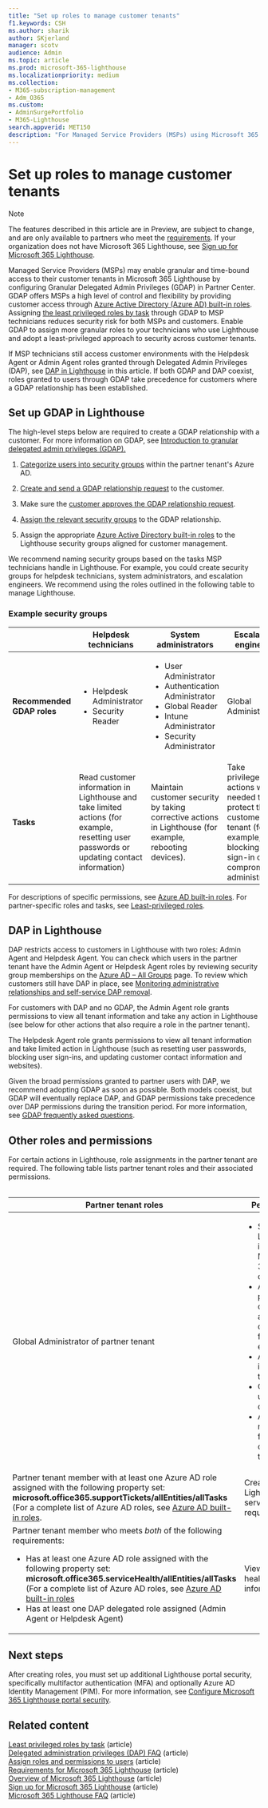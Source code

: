 ```yaml
---
title: "Set up roles to manage customer tenants"
f1.keywords: CSH
ms.author: sharik
author: SKjerland
manager: scotv
audience: Admin
ms.topic: article
ms.prod: microsoft-365-lighthouse
ms.localizationpriority: medium
ms.collection:
- M365-subscription-management
- Adm_O365
ms.custom:
- AdminSurgePortfolio
- M365-Lighthouse                         
search.appverid: MET150
description: "For Managed Service Providers (MSPs) using Microsoft 365 Lighthouse, learn how to set up roles to manage customer tenants."
---
```


# Set up roles to manage customer tenants

> [!NOTE]
> The features described in this article are in Preview, are subject to change, and are only available to partners who meet the [requirements](m365-lighthouse-requirements.md). If your organization does not have Microsoft 365 Lighthouse, see [Sign up for Microsoft 365 Lighthouse](m365-lighthouse-sign-up.md).

Managed Service Providers (MSPs) may enable granular and time-bound access to their customer tenants in Microsoft 365 Lighthouse by configuring Granular Delegated Admin Privileges (GDAP) in Partner Center. GDAP offers MSPs a high level of control and flexibility by providing customer access through [Azure Active Directory (Azure AD) built-in roles](/azure/active-directory/roles/permissions-reference). Assigning [the least privileged roles by task](/azure/active-directory/roles/delegate-by-task) through GDAP to MSP technicians reduces security risk for both MSPs and customers. Enable GDAP to assign more granular roles to your technicians who use Lighthouse and adopt a least-privileged approach to security across customer tenants.

If MSP technicians still access customer environments with the Helpdesk Agent or Admin Agent roles granted through Delegated Admin Privileges (DAP), see [DAP in Lighthouse](#dap-in-lighthouse) in this article. If both GDAP and DAP coexist, roles granted to users through GDAP take precedence for customers where a GDAP relationship has been established.

## Set up GDAP in Lighthouse

The high-level steps below are required to create a GDAP relationship with a customer. For more information on GDAP, see [Introduction to granular delegated admin privileges (GDAP).](/partner-center/gdap-introduction)

1. [Categorize users into security groups](/azure/active-directory/fundamentals/active-directory-groups-create-azure-portal#create-a-basic-group-and-add-members) within the partner tenant's Azure AD.

2. [Create and send a GDAP relationship request](/partner-center/gdap-obtain-admin-permissions-to-manage-customer) to the customer.

3. Make sure the [customer approves the GDAP relationship request](/partner-center/gdap-customer-approval).

4. [Assign the relevant security groups](/partner-center/gdap-assign-azure-ad-roles#grant-permissions-to-security-groups) to the GDAP relationship.

5. Assign the appropriate [Azure Active Directory built-in roles](/azure/active-directory/roles/permissions-reference) to the Lighthouse security groups aligned for customer management.

We recommend naming security groups based on the tasks MSP technicians handle in Lighthouse. For example, you could create security groups for helpdesk technicians, system administrators, and escalation engineers. We recommend using the roles outlined in the following table to manage Lighthouse.

### Example security groups

||Helpdesk technicians |System administrators |Escalation engineers|
|--------------------|-------------|-------------|------------|
|**Recommended GDAP roles** |<ul><li>Helpdesk Administrator</li><li>Security Reader</li></ul>   |<ul><li>User Administrator</li><li>Authentication Administrator</li><li>Global Reader</li><li>Intune Administrator</li><li>Security Administrator</li></ul>   |Global Administrator  |
|**Tasks** |Read customer information in Lighthouse and take limited actions (for example, resetting user passwords or updating contact information)   |Maintain customer security by taking corrective actions in Lighthouse (for example, rebooting devices).   |Take privileged actions when needed to protect the customer tenant (for example, blocking sign-in of a compromised administrator).  |

For descriptions of specific permissions, see [Azure AD built-in roles](/azure/active-directory/roles/permissions-reference). For partner-specific roles and tasks, see [<u>Least-privileged roles</u>](/partner-center/gdap-least-privileged-roles-by-task).

## DAP in Lighthouse

DAP restricts access to customers in Lighthouse with two roles: Admin Agent and Helpdesk Agent. You can check which users in the partner tenant have the Admin Agent or Helpdesk Agent roles by reviewing security group memberships on the [Azure AD – All Groups](https://portal.azure.com/#blade/Microsoft_AAD_IAM/GroupsManagementMenuBlade/AllGroups) page. To review which customers still have DAP in place, see [Monitoring administrative relationships and self-service DAP removal](/partner-center/dap-monitor-self-serve-removal).

For customers with DAP and no GDAP, the Admin Agent role grants permissions to view all tenant information and take any action in Lighthouse (see below for other actions that also require a role in the partner tenant). 

The Helpdesk Agent role grants permissions to view all tenant information and take limited action in Lighthouse (such as resetting user passwords, blocking user sign-ins, and updating customer contact information and websites).

Given the broad permissions granted to partner users with DAP, we recommend adopting GDAP as soon as possible. Both models coexist, but GDAP will eventually replace DAP, and GDAP permissions take precedence over DAP permissions during the transition period. For more information, see [GDAP frequently asked questions](/partner-center/gdap-faq).

## Other roles and permissions

For certain actions in Lighthouse, role assignments in the partner tenant are required. The following table lists partner tenant roles and their associated permissions.<br><br>


| Partner tenant roles | Permissions |
|--|--|
| Global Administrator of partner tenant | <ul><li>Sign up for Lighthouse in the Microsoft 365 admin center.</li><li>Accept partner contract amendments during the first-run experience.</li><li>Activate and inactivate a tenant.</li><li>Create, update, and delete tags.</li><li>Assign and remove tags from a customer tenant.</li></ul> |
| Partner tenant member with at least one Azure AD role assigned with the following property set: **microsoft.office365.supportTickets/allEntities/allTasks**<br>(For a complete list of Azure AD roles, see [Azure AD built-in roles](/azure/active-directory/roles/permissions-reference). | Create Lighthouse service requests. |
| Partner tenant member who meets *both* of the following requirements: <ul><li>Has at least one Azure AD role assigned with the following property set: **microsoft.office365.serviceHealth/allEntities/allTasks**<br>(For a complete list of Azure AD roles, see [Azure AD built-in roles](/azure/active-directory/roles/permissions-reference)</li><li>Has at least one DAP delegated role assigned (Admin Agent or Helpdesk Agent)</li></ul> | View service health information. |

## Next steps

After creating roles, you must set up additional Lighthouse portal security, specifically multifactor authentication (MFA) and optionally Azure AD Identity Management (PIM). For more information, see [Configure Microsoft 365 Lighthouse portal security](m365-lighthouse-configure-portal-security.md).

## Related content

[Least privileged roles by task](/partner-center/gdap-least-privileged-roles-by-task?branch=pr-en-us-2577) (article)  
[Delegated administration privileges (DAP) FAQ](/partner-center/dap-faq) (article)  
[Assign roles and permissions to users](/partner-center/permissions-overview) (article)  
[Requirements for Microsoft 365 Lighthouse](m365-lighthouse-requirements.md) (article)  
[Overview of Microsoft 365 Lighthouse](m365-lighthouse-overview.md) (article)  
[Sign up for Microsoft 365 Lighthouse](m365-lighthouse-sign-up.md) (article)  
[Microsoft 365 Lighthouse FAQ](m365-lighthouse-faq.yml) (article)
